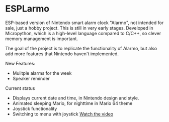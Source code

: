 # ESPLarmo

ESP-based version of Nintendo smart alarm clock "Alarmo", not intended for sale, just a hobby project. This is still in very early stages.
Developed in Micropython, which is a high-level language compared to C/C++, so clever memory management is important.

The goal of the project is to replicate the functionality of Alarmo, but also add more features that Nintendo haven't implemented.

New Features:
* Mulitple alarms for the week
* Speaker reminder


Current status
* Displays current date and time, in Nintendo design and style.
* Animated sleeping Mario, for nighttime in Mario 64 theme
* Joystick functionality
* Switching to menu with joystick
[Watch the video](https://www.youtube.com/watch?v=dQw4w9WgXcQ)
